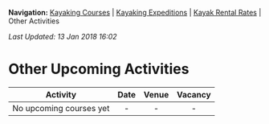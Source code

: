 **Navigation:** [Kayaking Courses](index) &#124; [Kayaking Expeditions](expedition) &#124; [Kayak Rental Rates](rental) &#124; Other Activities

_Last Updated: 13 Jan 2018 16:02_
# Other Upcoming Activities

Activity | Date | Venue | Vacancy
:---:|:---:|:---:|:---:
No upcoming courses yet|-|-|-

